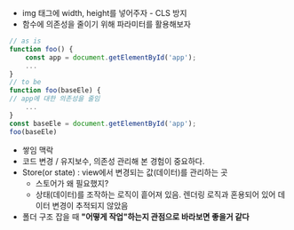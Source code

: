 - img 태그에 width, height를 넣어주자 - CLS 방지
- 함수에 의존성을 줄이기 위해 파라미터를 활용해보자
```js
// as is
function foo() {
	const app = document.getElementById('app');
	...
}
// to be
function foo(baseEle) {
// app에 대한 의존성을 줄임
	...
}
const baseEle = document.getElementById('app');
foo(baseEle)
```

- 쌓임 맥락
- 코드 변경 / 유지보수, 의존성 관리해 본 경험이 중요하다.
- Store(or state) : view에서 변경되는 값(데이터)를 관리하는 곳
	- 스토어가 왜 필요했지?
	- 상태(데이터)를 조작하는 로직이 흩어져 있음. 렌더링 로직과 혼용되어 있어 데이터 변경이 추적되지 않았음
- 폴더 구조 잡을 때 **"어떻게 작업"하는지 관점으로 바라보면 좋을거 같다**
